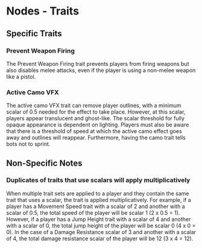 # Nodes - Traits

## Specific Traits

### Prevent Weapon Firing

The Prevent Weapon Firing trait prevents players from firing weapons but also disables melee attacks, even if the player is using a non-melee weapon like a pistol.

### Active Camo VFX

The active camo VFX trait can remove player outlines, with a minimum scalar of 0.5 needed for the effect to take place. However, at this scalar, players appear translucent and ghost-like. The scalar threshold for fully opaque appearance is dependent on lighting. Players must also be aware that there is a threshold of speed at which the active camo effect goes away and outlines will reappear. Furthermore, having the camo trait tells bots not to sprint.

## Non-Specific Notes

### Duplicates of traits that use scalars will apply multiplicatively

When multiple trait sets are applied to a player and they contain the same trait that uses a scalar, the trait is applied multiplicatively. For example, if a player has a Movement Speed trait with a scalar of 2 and another with a scalar of 0.5, the total speed of the player will be scalar 1 (2 x 0.5 = 1). However, if a player has a Jump Height trait with a scalar of 4 and another with a scalar of 0, the total jump height of the player will be scalar 0 (4 x 0 = 0). In the case of a Damage Resistance scalar of 3 and another with a scalar of 4, the total damage resistance scalar of the player will be 12 (3 x 4 = 12).
